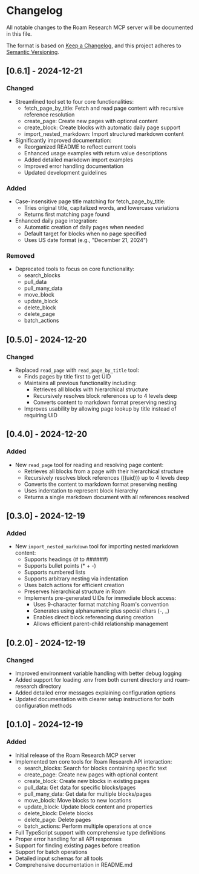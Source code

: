 # Changelog

All notable changes to the Roam Research MCP server will be documented in this file.

The format is based on [Keep a Changelog](https://keepachangelog.com/en/1.0.0/),
and this project adheres to [Semantic Versioning](https://semver.org/spec/v2.0.0.html).

## [0.6.1] - 2024-12-21

### Changed

- Streamlined tool set to four core functionalities:
  - fetch_page_by_title: Fetch and read page content with recursive reference resolution
  - create_page: Create new pages with optional content
  - create_block: Create blocks with automatic daily page support
  - import_nested_markdown: Import structured markdown content
- Significantly improved documentation:
  - Reorganized README to reflect current tools
  - Enhanced usage examples with return value descriptions
  - Added detailed markdown import examples
  - Improved error handling documentation
  - Updated development guidelines

### Added

- Case-insensitive page title matching for fetch_page_by_title:
  - Tries original title, capitalized words, and lowercase variations
  - Returns first matching page found
- Enhanced daily page integration:
  - Automatic creation of daily pages when needed
  - Default target for blocks when no page specified
  - Uses US date format (e.g., "December 21, 2024")

### Removed

- Deprecated tools to focus on core functionality:
  - search_blocks
  - pull_data
  - pull_many_data
  - move_block
  - update_block
  - delete_block
  - delete_page
  - batch_actions

## [0.5.0] - 2024-12-20

### Changed

- Replaced `read_page` with `read_page_by_title` tool:
  - Finds pages by title first to get UID
  - Maintains all previous functionality including:
    - Retrieves all blocks with hierarchical structure
    - Recursively resolves block references up to 4 levels deep
    - Converts content to markdown format preserving nesting
  - Improves usability by allowing page lookup by title instead of requiring UID

## [0.4.0] - 2024-12-20

### Added

- New `read_page` tool for reading and resolving page content:
  - Retrieves all blocks from a page with their hierarchical structure
  - Recursively resolves block references (((uid))) up to 4 levels deep
  - Converts the content to markdown format preserving nesting
  - Uses indentation to represent block hierarchy
  - Returns a single markdown document with all references resolved

## [0.3.0] - 2024-12-19

### Added

- New `import_nested_markdown` tool for importing nested markdown content:
  - Supports headings (# to ######)
  - Supports bullet points (\* + -)
  - Supports numbered lists
  - Supports arbitrary nesting via indentation
  - Uses batch actions for efficient creation
  - Preserves hierarchical structure in Roam
  - Implements pre-generated UIDs for immediate block access:
    - Uses 9-character format matching Roam's convention
    - Generates using alphanumeric plus special chars (-, \_)
    - Enables direct block referencing during creation
    - Allows efficient parent-child relationship management

## [0.2.0] - 2024-12-19

### Changed

- Improved environment variable handling with better debug logging
- Added support for loading .env from both current directory and roam-research directory
- Added detailed error messages explaining configuration options
- Updated documentation with clearer setup instructions for both configuration methods

## [0.1.0] - 2024-12-19

### Added

- Initial release of the Roam Research MCP server
- Implemented ten core tools for Roam Research API interaction:
  - search_blocks: Search for blocks containing specific text
  - create_page: Create new pages with optional content
  - create_block: Create new blocks in existing pages
  - pull_data: Get data for specific blocks/pages
  - pull_many_data: Get data for multiple blocks/pages
  - move_block: Move blocks to new locations
  - update_block: Update block content and properties
  - delete_block: Delete blocks
  - delete_page: Delete pages
  - batch_actions: Perform multiple operations at once
- Full TypeScript support with comprehensive type definitions
- Proper error handling for all API responses
- Support for finding existing pages before creation
- Support for batch operations
- Detailed input schemas for all tools
- Comprehensive documentation in README.md
